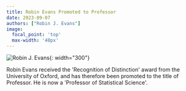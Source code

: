 ```yaml
---
title: Robin Evans Promoted to Professor
date: 2023-09-07
authors: ["Robin J. Evans"]
image:
  focal_point: 'top'
  max-width: '48px'
---
```


![Robin J. Evans]({{site.baseurl}}/images/me.jpg){: width="300"}

Robin Evans received the 'Recognition of Distinction' award from the University
of Oxford, and has therefore been promoted to the title of Professor.  He is 
now a 'Professor of Statistical Science'.
